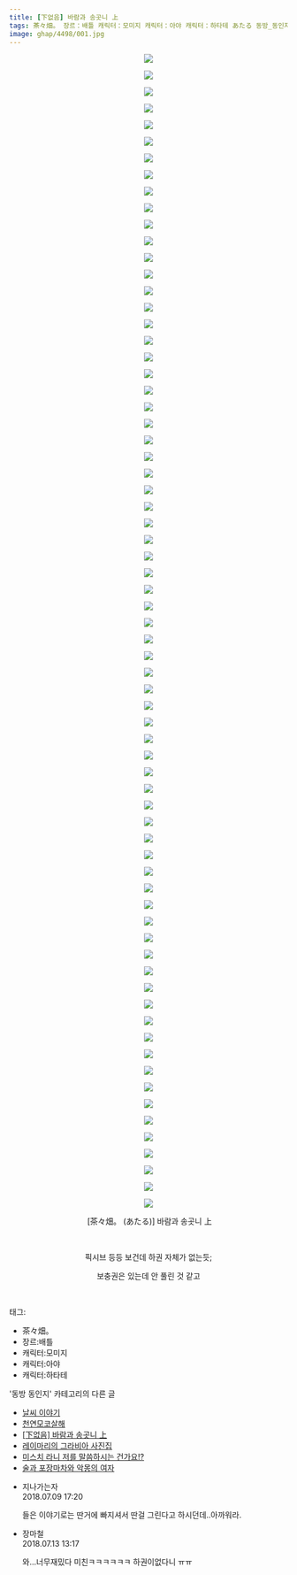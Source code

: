 ```yaml
---
title: [下없음] 바람과 송곳니 上
tags: 茶々畑。 장르：배틀 캐릭터：모미지 캐릭터：아야 캐릭터：하타테 あたる 동방_동인지
image: ghap/4498/001.jpg
---
```

<div class="article">
<p style="text-align: center; clear: none; float: none;"><img src="{{ site.nasurl }}/ghap/4498/001.jpg"/></p>
<p style="text-align: center; clear: none; float: none;"><img src="{{ site.nasurl }}/ghap/4498/002.jpg"/></p>
<p style="text-align: center; clear: none; float: none;"><img src="{{ site.nasurl }}/ghap/4498/003.jpg"/></p>
<p style="text-align: center; clear: none; float: none;"><img src="{{ site.nasurl }}/ghap/4498/004.jpg"/></p>
<p style="text-align: center; clear: none; float: none;"><img src="{{ site.nasurl }}/ghap/4498/005.jpg"/></p>
<p style="text-align: center; clear: none; float: none;"><img src="{{ site.nasurl }}/ghap/4498/006.jpg"/></p>
<p style="text-align: center; clear: none; float: none;"><img src="{{ site.nasurl }}/ghap/4498/007.jpg"/></p>
<p style="text-align: center; clear: none; float: none;"><img src="{{ site.nasurl }}/ghap/4498/008.jpg"/></p>
<p style="text-align: center; clear: none; float: none;"><img src="{{ site.nasurl }}/ghap/4498/009.jpg"/></p>
<p style="text-align: center; clear: none; float: none;"><img src="{{ site.nasurl }}/ghap/4498/010.jpg"/></p>
<p style="text-align: center; clear: none; float: none;"><img src="{{ site.nasurl }}/ghap/4498/011.jpg"/></p>
<p style="text-align: center; clear: none; float: none;"><img src="{{ site.nasurl }}/ghap/4498/012.jpg"/></p>
<p style="text-align: center; clear: none; float: none;"><img src="{{ site.nasurl }}/ghap/4498/013.jpg"/></p>
<p style="text-align: center; clear: none; float: none;"><img src="{{ site.nasurl }}/ghap/4498/014.jpg"/></p>
<p style="text-align: center; clear: none; float: none;"><img src="{{ site.nasurl }}/ghap/4498/015.jpg"/></p>
<p style="text-align: center; clear: none; float: none;"><img src="{{ site.nasurl }}/ghap/4498/016.jpg"/></p>
<p style="text-align: center; clear: none; float: none;"><img src="{{ site.nasurl }}/ghap/4498/017.jpg"/></p>
<p style="text-align: center; clear: none; float: none;"><img src="{{ site.nasurl }}/ghap/4498/018.jpg"/></p>
<p style="text-align: center; clear: none; float: none;"><img src="{{ site.nasurl }}/ghap/4498/019.jpg"/></p>
<p style="text-align: center; clear: none; float: none;"><img src="{{ site.nasurl }}/ghap/4498/020.jpg"/></p>
<p style="text-align: center; clear: none; float: none;"><img src="{{ site.nasurl }}/ghap/4498/021.jpg"/></p>
<p style="text-align: center; clear: none; float: none;"><img src="{{ site.nasurl }}/ghap/4498/022.jpg"/></p>
<p style="text-align: center; clear: none; float: none;"><img src="{{ site.nasurl }}/ghap/4498/023.jpg"/></p>
<p style="text-align: center; clear: none; float: none;"><img src="{{ site.nasurl }}/ghap/4498/024.jpg"/></p>
<p style="text-align: center; clear: none; float: none;"><img src="{{ site.nasurl }}/ghap/4498/025.jpg"/></p>
<p style="text-align: center; clear: none; float: none;"><img src="{{ site.nasurl }}/ghap/4498/026.jpg"/></p>
<p style="text-align: center; clear: none; float: none;"><img src="{{ site.nasurl }}/ghap/4498/027.jpg"/></p>
<p style="text-align: center; clear: none; float: none;"><img src="{{ site.nasurl }}/ghap/4498/028.jpg"/></p>
<p style="text-align: center; clear: none; float: none;"><img src="{{ site.nasurl }}/ghap/4498/029.jpg"/></p>
<p style="text-align: center; clear: none; float: none;"><img src="{{ site.nasurl }}/ghap/4498/030.jpg"/></p>
<p style="text-align: center; clear: none; float: none;"><img src="{{ site.nasurl }}/ghap/4498/031.jpg"/></p>
<p style="text-align: center; clear: none; float: none;"><img src="{{ site.nasurl }}/ghap/4498/032.jpg"/></p>
<p style="text-align: center; clear: none; float: none;"><img src="{{ site.nasurl }}/ghap/4498/033.jpg"/></p>
<p style="text-align: center; clear: none; float: none;"><img src="{{ site.nasurl }}/ghap/4498/034.jpg"/></p>
<p style="text-align: center; clear: none; float: none;"><img src="{{ site.nasurl }}/ghap/4498/035.jpg"/></p>
<p style="text-align: center; clear: none; float: none;"><img src="{{ site.nasurl }}/ghap/4498/036.jpg"/></p>
<p style="text-align: center; clear: none; float: none;"><img src="{{ site.nasurl }}/ghap/4498/037.jpg"/></p>
<p style="text-align: center; clear: none; float: none;"><img src="{{ site.nasurl }}/ghap/4498/038.jpg"/></p>
<p style="text-align: center; clear: none; float: none;"><img src="{{ site.nasurl }}/ghap/4498/039.jpg"/></p>
<p style="text-align: center; clear: none; float: none;"><img src="{{ site.nasurl }}/ghap/4498/040.jpg"/></p>
<p style="text-align: center; clear: none; float: none;"><img src="{{ site.nasurl }}/ghap/4498/041.jpg"/></p>
<p style="text-align: center; clear: none; float: none;"><img src="{{ site.nasurl }}/ghap/4498/042.jpg"/></p>
<p style="text-align: center; clear: none; float: none;"><img src="{{ site.nasurl }}/ghap/4498/043.jpg"/></p>
<p style="text-align: center; clear: none; float: none;"><img src="{{ site.nasurl }}/ghap/4498/044.jpg"/></p>
<p style="text-align: center; clear: none; float: none;"><img src="{{ site.nasurl }}/ghap/4498/045.jpg"/></p>
<p style="text-align: center; clear: none; float: none;"><img src="{{ site.nasurl }}/ghap/4498/046.jpg"/></p>
<p style="text-align: center; clear: none; float: none;"><img src="{{ site.nasurl }}/ghap/4498/047.jpg"/></p>
<p style="text-align: center; clear: none; float: none;"><img src="{{ site.nasurl }}/ghap/4498/048.jpg"/></p>
<p style="text-align: center; clear: none; float: none;"><img src="{{ site.nasurl }}/ghap/4498/049.jpg"/></p>
<p style="text-align: center; clear: none; float: none;"><img src="{{ site.nasurl }}/ghap/4498/050.jpg"/></p>
<p style="text-align: center; clear: none; float: none;"><img src="{{ site.nasurl }}/ghap/4498/051.jpg"/></p>
<p style="text-align: center; clear: none; float: none;"><img src="{{ site.nasurl }}/ghap/4498/052.jpg"/></p>
<p style="text-align: center; clear: none; float: none;"><img src="{{ site.nasurl }}/ghap/4498/053.jpg"/></p>
<p style="text-align: center; clear: none; float: none;"><img src="{{ site.nasurl }}/ghap/4498/054.jpg"/></p>
<p style="text-align: center; clear: none; float: none;"><img src="{{ site.nasurl }}/ghap/4498/055.jpg"/></p>
<p style="text-align: center; clear: none; float: none;"><img src="{{ site.nasurl }}/ghap/4498/056.jpg"/></p>
<p style="text-align: center; clear: none; float: none;"><img src="{{ site.nasurl }}/ghap/4498/057.jpg"/></p>
<p style="text-align: center; clear: none; float: none;"><img src="{{ site.nasurl }}/ghap/4498/058.jpg"/></p>
<p style="text-align: center; clear: none; float: none;"><img src="{{ site.nasurl }}/ghap/4498/059.jpg"/></p>
<p style="text-align: center; clear: none; float: none;"><img src="{{ site.nasurl }}/ghap/4498/060.jpg"/></p>
<p style="text-align: center; clear: none; float: none;"><img src="{{ site.nasurl }}/ghap/4498/061.jpg"/></p>
<p style="text-align: center; clear: none; float: none;"><img src="{{ site.nasurl }}/ghap/4498/062.jpg"/></p>
<p style="text-align: center; clear: none; float: none;"><img src="{{ site.nasurl }}/ghap/4498/063.jpg"/></p>
<p style="text-align: center; clear: none; float: none;"><img src="{{ site.nasurl }}/ghap/4498/064.jpg"/></p>
<p style="text-align: center; clear: none; float: none;"><img src="{{ site.nasurl }}/ghap/4498/065.jpg"/></p>
<p style="text-align: center; clear: none; float: none;"><img src="{{ site.nasurl }}/ghap/4498/066.jpg"/></p>
<p style="text-align: center; clear: none; float: none;"><img src="{{ site.nasurl }}/ghap/4498/067.jpg"/></p>
<p style="text-align: center; clear: none; float: none;"><img src="{{ site.nasurl }}/ghap/4498/068.jpg"/></p>
<p style="text-align: center; clear: none; float: none;"><img src="{{ site.nasurl }}/ghap/4498/069.jpg"/></p>
<p style="text-align: center; clear: none; float: none;"><img src="{{ site.nasurl }}/ghap/4498/070.jpg"/></p>
<p style="text-align: center; clear: none; float: none;"> [茶々畑。 (あたる)] 바람과 송곳니 上</p>
<p style="text-align: center; clear: none; float: none;"><br/></p>
<p style="text-align: center; clear: none; float: none;">픽시브 등등 보건데 하권 자체가 없는듯;</p>
<p style="text-align: center; clear: none; float: none;">보충권은 있는데 안 풀린 것 같고</p>
<p><br/></p>
</div><div class="tagTrail">
<p>태그: </p>
<ul>
<li>茶々畑。</li>
<li>장르:배틀</li>
<li>캐릭터:모미지</li>
<li>캐릭터:아야</li>
<li>캐릭터:하타테</li>
</ul>
</div><div class="another">
<p>'동방 동인지' 카테고리의 다른 글</p>
<ul>
<li><a href="/2018-07-10-ghap_4508">날씨 이야기</a></li>
<li><a href="/2018-07-10-ghap_4507">천연모코살해</a></li>
<li><a href="/2018-07-08-ghap_4498">[下없음] 바람과 송곳니 上</a></li>
<li><a href="/2018-07-08-ghap_4496">레이마리의 그라비아 사진집</a></li>
<li><a href="/2018-07-08-ghap_4494">미스치 라니 저를 말씀하시는 건가요!?</a></li>
<li><a href="/2018-07-08-ghap_4493">술과 포장마차와 악몽의 여자</a></li>
</ul>
</div><div class="cb_module cb_fluid">
<div class="cb_wrt cb_profile">
<div class="comment">
<ul>
<li class="cb_thumb_off" id="comment15282735">
<div class="cb_comment_area">
<div class="cb_info_area">
<div class="cb_section">
<span class="cb_nick_name">지나가는자</span>
</div>
<div class="cb_section">
<span class="cb_date">2018.07.09 17:20 </span>
</div>
</div>
<div class="cb_dsc_comment">
<p class="cb_dsc">
											들은 이야기로는 딴거에 빠지셔서 딴걸 그린다고 하시던데..아까워라.
										</p>
</div>
</div></li>
<li class="cb_thumb_off" id="comment15285945">
<div class="cb_comment_area">
<div class="cb_info_area">
<div class="cb_section">
<span class="cb_nick_name">장마철</span>
</div>
<div class="cb_section">
<span class="cb_date">2018.07.13 13:17 </span>
</div>
</div>
<div class="cb_dsc_comment">
<p class="cb_dsc">
											와...너무재밌다 미친ㅋㅋㅋㅋㅋㅋ 하권이없다니 ㅠㅠ
										</p>
</div>
</div></li>
</ul>
</div>
</div><!-- commentList close -->
</div>